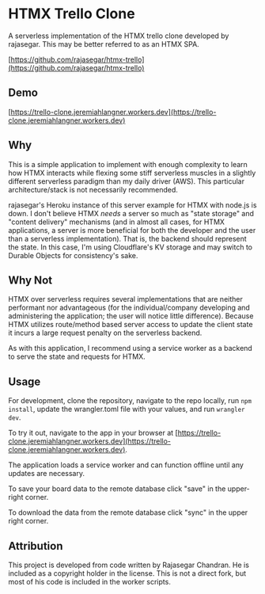 # HTMX Trello Clone

A serverless implementation of the HTMX trello clone developed by rajasegar. This may be better referred to as an HTMX SPA.

[https://github.com/rajasegar/htmx-trello](https://github.com/rajasegar/htmx-trello)

## Demo

[https://trello-clone.jeremiahlangner.workers.dev](https://trello-clone.jeremiahlangner.workers.dev)

## Why

This is a simple application to implement with enough complexity to learn how
HTMX interacts while flexing some stiff serverless muscles in a slightly
different serverless paradigm than my daily driver (AWS). This particular
architecture/stack is not necessarily recommended.

rajasegar's Heroku instance of this server example for HTMX with node.js is
down. I don't believe HTMX _needs_ a server so much as "state storage" and
"content delivery" mechanisms (and in almost all cases, for HTMX applications, a
server is more beneficial for both the developer and the user than a serverless
implementation). That is, the backend should represent the state. In this case,
I'm using Cloudflare's KV storage and may switch to Durable Objects for
consistency's sake.

## Why Not

HTMX over serverless requires several implementations that are neither
performant nor advantageous (for the individual/company developing and
administering the application; the user will notice little difference). Because
HTMX utilizes route/method based server access to update the client state it
incurs a large request penalty on the serverless backend.

As with this application, I recommend using a service worker as a backend to serve the state and requests for HTMX. 


## Usage

For development, clone the repository, navigate to the repo locally, run
`npm install`, update the wrangler.toml file with your values, and run
`wrangler dev`.

To try it out, navigate to the app in your browser at
[https://trello-clone.jeremiahlangner.workers.dev](https://trello-clone.jeremiahlangner.workers.dev).

The application loads a service worker and can function offline until any updates are necessary.

To save your board data to the remote database click "save" in the upper-right corner.

To download the data from the remote database click "sync" in the upper right corner.

## Attribution

This project is developed from code written by Rajasegar Chandran. He is
included as a copyright holder in the license. This is not a direct fork, but
most of his code is included in the worker scripts.
